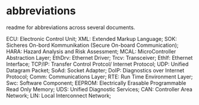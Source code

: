 # abbreviations
readme for abbreviations across several documents.  

ECU: Electronic Control Unit; 
XML: Extended Markup Language; 
SOK: Sicheres On-bord Kommunikation (Secure On-board Communication); 
HARA: Hazard Analysis and Risk Assessment; 
MCAL: MicroController Abstraction Layer; 
EthDrv: Ethernet Driver; 
Trcv: Transceiver; 
EthIf: Ethernet Interface; 
TCP/IP: Transfer Control Protcol/ Internet Protocol; 
UDP: Unified Datagram Packet; 
SoAd: Socket Adapter; 
DoIP: Diagnostics over Internet Protocol; 
Comm: Communications Layer; 
RTE: Run Time Environment Layer; 
Swc: Software Component; 
EEPROM: Electrically Erasable Programmable Read Only Memory; 
UDS: Unified Diagnostic Services; 
CAN: Controller Area Network; 
LIN: Local Interconnect Network; 

